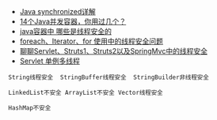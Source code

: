 * [Java synchronized详解](https://www.cnblogs.com/devinzhang/archive/2011/12/14/2287675.html)
* [14个Java并发容器，你用过几个？](https://zhuanlan.zhihu.com/p/268231810)
* [java容器中   哪些是线程安全的](https://www.cnblogs.com/mark5/p/11107310.html)
* [foreach、Iterator、for 使用中的线程安全问题](https://blog.csdn.net/weixin_41922349/article/details/105530836)
* [聊聊Servlet、Struts1、Struts2以及SpringMvc中的线程安全](https://developer.aliyun.com/article/581565)
* [Servlet 单例多线程](https://developer.aliyun.com/article/581565)

```
String线程安全  StringBuffer线程安全  StringBuilder非线程安全

LinkedList不安全 ArrayList不安全 Vector线程安全

HashMap不安全

```